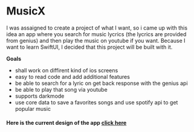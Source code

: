 # MusicX
I was assaigned to create a project of what I want, so i came up with this idea an app where 
you search for music lycrics (the lycrics are provided from genius) and then play the music on youtube if you want. 
Because I want to learn SwiftUI, I decided that this project will be built with it.




<b> Goals </b> 
 * shall work on diffirent kind of ios screens
 * easy to read code and add additional features 
 * be able to search for a lyric on get back response with the genius api
 * be able to play that song via youtube 
 * supports darkmode 
 * use core data to save a favorites songs and use spotify api to get popular music 
 
 <h4> Here is the current design of the app <a href="https://app.moqups.com/bou3VM1FEo/view">click here</a></h4>


